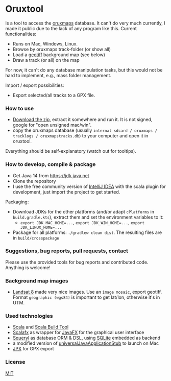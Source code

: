 # Oruxtool

Is a tool to access the [oruxmaps](http://oruxmaps.com) database. It can't do very much currently, I made it public due to the lack of any program like this. Current functionalities:

* Runs on Mac, Windows, Linux.
* Browse by oruxmaps track-folder (or show all)
* Load a [geotiff](http://trac.osgeo.org/geotiff/) background map (see below)
* Draw a track (or all) on the map

For now, it can't do any database manipulation tasks, but this would not be hard to implement, e.g., mass folder management.

Import / export possibilities:

* Export selected/all tracks to a GPX file.

### How to use ###

* [Download the zip](https://github.com/wolfgangasdf/oruxtool/releases), extract it somewhere and run it. It is not signed, google for "open unsigned mac/win".
* copy the oruxmaps database (usually `internal sdcard / oruxmaps / tracklogs / oruxmapstracks.db`) to your computer and open it in oruxtool.

Everything should be self-explanatory (watch out for tooltips).

### How to develop, compile & package ###

* Get Java 14 from https://jdk.java.net
* Clone the repository
* I use the free community version of [IntelliJ IDEA](https://www.jetbrains.com/idea/download/) with the scala 
plugin for development, just import the project to get started. 

Packaging:

* Download JDKs for the other platforms (and/or adapt `cPlatforms` in `build.gradle.kts`), extract them and set the environment variables to it:
  * `export JDK_MAC_HOME=...`, `export JDK_WIN_HOME=...`, `export JDK_LINUX_HOME=...`
* Package for all platforms: `./gradlew clean dist`. The resulting files are in `build/crosspackage`

### Suggestions, bug reports, pull requests, contact ###
Please use the provided tools for bug reports and contributed code. Anything is welcome!

### Background map images ###

* [Landsat 8](http://landsatlook.usgs.gov/viewer.html) made very nice images. Use an `image mosaic`, export geotiff.
Format `geographic (wgs84)` is important to get lat/lon, otherwise it's in UTM.

### Used technologies ###

* [Scala](http://www.scala-lang.org) and [Scala Build Tool](http://www.scala-sbt.org)
* [Scalafx](http://scalafx.org) as wrapper for [JavaFX](http://docs.oracle.com/javafx) for the graphical user interface
* [Squeryl](http://squeryl.org) as database ORM & DSL, using [SQLite](https://www.sqlite.org) embedded as backend
* a modified version of [universalJavaApplicationStub](https://github.com/tofi86/universalJavaApplicationStub) to launch on Mac
* [JPX](https://github.com/jenetics/jpx) for GPX export

### License ###
[MIT](http://opensource.org/licenses/MIT)